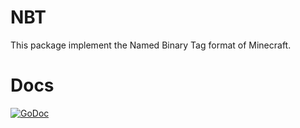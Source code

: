 # NBT
This package implement the Named Binary Tag format of Minecraft.
# Docs
[![GoDoc](https://godoc.org/github.com/Stefatorus/go-mc/nbt?status.svg)](https://godoc.org/github.com/Stefatorus/go-mc/nbt)